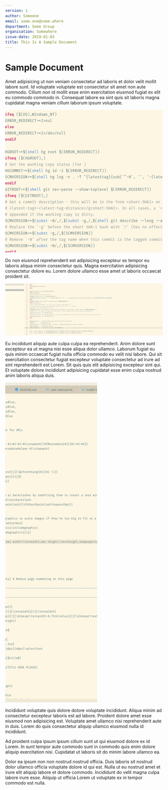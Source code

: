 ```yaml
---
version: 1
author: Someone
email: some.one@some.where
department: Some Group
organisation: Somewhere
issue-date: 2019-01-03
title: This Is A Sample Document
---
```


# Sample Document

Amet adipisicing ut non veniam consectetur ad laboris et dolor velit mollit labore sunt. Id
voluptate voluptate est consectetur sit amet non aute commodo. Cillum non id mollit esse enim
exercitation eiusmod fugiat ex elit eu commodo commodo in. Consequat labore ea sint quis sit laboris
magna cupidatat magna veniam cillum laborum ipsum voluptate.

![Small image - this should be centered](./small.png)

Do non eiusmod reprehenderit est adipisicing excepteur ex tempor eu laboris aliqua minim consectetur
quis. Magna exercitation adipisicing consectetur dolore eu. Lorem dolore ullamco esse amet ut
laboris occaecat proident sit.

![Wide image - this should be scaled](./wide.png)

Eu incididunt aliquip aute culpa culpa ea reprehenderit. Anim dolore sunt excepteur ea ut magna nisi
esse aliqua dolor ullamco. Laborum fugiat eu quis minim occaecat fugiat nulla officia commodo eu
velit nisi labore. Qui sit exercitation consectetur fugiat excepteur voluptate consectetur ad irure
ad sint reprehenderit est Lorem. Sit quis quis elit adipisicing excepteur sint qui. Et voluptate
dolore incididunt adipisicing cupidatat esse enim culpa nostrud anim laboris aliqua duis.

![Tall image - this should be scaled](./tall.png)

Incididunt voluptate quis dolore dolore voluptate incididunt. Aliqua minim ad consectetur excepteur
laboris est ad labore. Proident dolore amet esse eiusmod non adipisicing est. Voluptate amet ullamco
nisi reprehenderit aute in duis. Lorem do quis consectetur aliquip ullamco eiusmod nulla id
incididunt.

Ad proident culpa ipsum ipsum cillum sunt ut qui eiusmod dolore ex id Lorem. In sunt tempor aute
commodo sunt in commodo quis enim dolore aliquip exercitation nisi. Cupidatat ut laboris sit do
minim labore ullamco ea.

Dolor ea ipsum non non nostrud nostrud officia. Duis laboris sit nostrud dolor ullamco officia
voluptate dolore id qui est. Nulla ut eu nostrud amet et irure elit aliquip labore et dolore
commodo. Incididunt do velit magna culpa labore irure esse. Aliquip ut officia Lorem ut voluptate ex
in tempor commodo est nulla.
